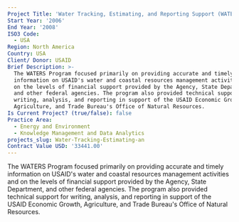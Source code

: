 ```yaml
---
Project Title: 'Water Tracking, Estimating, and Reporting Support (WATERS) Program'
Start Year: '2006'
End Year: '2008'
ISO3 Code:
  - USA
Region: North America
Country: USA
Client/ Donor: USAID
Brief Description: >-
  The WATERS Program focused primarily on providing accurate and timely
  information on USAID's water and coastal resources management activities and
  on the levels of financial support provided by the Agency, State Department,
  and other federal agencies. The program also provided technical support for
  writing, analysis, and reporting in support of the USAID Economic Growth,
  Agriculture, and Trade Bureau's Office of Natural Resources.
Is Current Project? (true/false): false
Practice Area:
  - Energy and Environment
  - Knowledge Management and Data Analytics
projects_slug: Water-Tracking-Estimating-an
Contract Value USD: '33441.00'
---
```

The WATERS Program focused primarily on providing accurate and timely information on USAID's water and coastal resources management activities and on the levels of financial support provided by the Agency, State Department, and other federal agencies. The program also provided technical support for writing, analysis, and reporting in support of the USAID Economic Growth, Agriculture, and Trade Bureau's Office of Natural Resources.